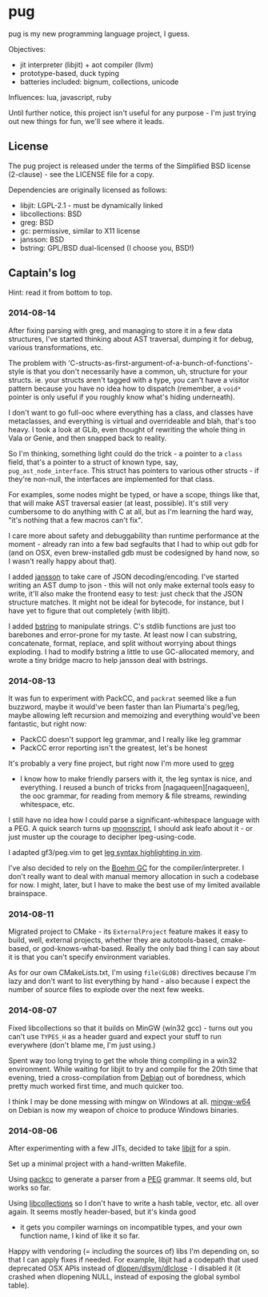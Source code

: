 
# pug

pug is my new programming language project, I guess.

Objectives:

  - jit interpreter (libjit) + aot compiler (llvm)
  - prototype-based, duck typing
  - batteries included: bignum, collections, unicode

Influences: lua, javascript, ruby

Until further notice, this project isn't useful for any purpose - I'm just
trying out new things for fun, we'll see where it leads.

## License

The pug project is released under the terms of the Simplified BSD license
(2-clause) - see the LICENSE file for a copy.

Dependencies are originally licensed as follows:

  - libjit: LGPL-2.1 - must be dynamically linked
  - libcollections: BSD
  - greg: BSD
  - gc: permissive, similar to X11 license
  - jansson: BSD
  - bstring: GPL/BSD dual-licensed (I choose you, BSD!)

## Captain's log

Hint: read it from bottom to top.

### 2014-08-14

After fixing parsing with greg, and managing to store it in a few data
structures, I've started thinking about AST traversal, dumping it for
debug, various transformations, etc.

The problem with 'C-structs-as-first-argument-of-a-bunch-of-functions'-style
is that you don't necessarily have a common, uh, structure for your structs.
ie. your structs aren't tagged with a type, you can't have a visitor pattern
because you have no idea how to dispatch (remember, a `void*` pointer is only
useful if you roughly know what's hiding underneath).

I don't want to go full-ooc where everything has a class, and classes have
metaclasses, and everything is virtual and overrideable and blah, that's
too heavy. I took a look at GLib, even thought of rewriting the whole thing
in Vala or Genie, and then snapped back to reality.

So I'm thinking, something light could do the trick - a pointer to a `class`
field, that's a pointer to a struct of known type, say, `pug_ast_node_interface`.
This struct has pointers to various other structs - if they're non-null, the
interfaces are implemented for that class.

For examples, some nodes might be typed, or have a scope, things like that,
that will make AST traversal easier (at least, possible). It's still very
cumbersome to do anything with C at all, but as I'm learning the hard way,
"it's nothing that a few macros can't fix".

I care more about safety and debuggability than runtime performance at the
moment - already ran into a few bad segfaults that I had to whip out gdb
for (and on OSX, even brew-installed gdb must be codesigned by hand now,
so I wasn't really happy about that).

I added [jansson][jansson] to take care of JSON decoding/encoding. I've
started writing an AST dump to json - this will not only make external
tools easy to write, it'll also make the frontend easy to test: just check
that the JSON structure matches. It might not be ideal for bytecode, for
instance, but I have yet to figure that out completely (with libjit).

I added [bstring][bstring] to manipulate strings. C's stdlib functions are just
too barebones and error-prone for my taste. At least now I can substring,
concatenate, format, replace, and split without worrying about things
exploding.  I had to modify bstring a little to use GC-allocated memory, and
wrote a tiny bridge macro to help jansson deal with bstrings.

[jansson]: http://www.digip.org/jansson/
[bstring]: http://bstring.sourceforge.net/

### 2014-08-13

It was fun to experiment with PackCC, and `packrat` seemed like a fun buzzword,
maybe it would've been faster than Ian Piumarta's peg/leg, maybe allowing left
recursion and memoizing and everything would've been fantastic, but right now:

  - PackCC doesn't support leg grammar, and I really like leg grammar
  - PackCC error reporting isn't the greatest, let's be honest

It's probably a very fine project, but right now I'm more used to [greg][greg]
- I know how to make friendly parsers with it, the leg syntax is nice, and
everything. I reused a bunch of tricks from [nagaqueen][nagaqueen], the ooc
grammar, for reading from memory & file streams, rewinding whitespace, etc.

I still have no idea how I could parse a significant-whitespace language
with a PEG. A quick search turns up [moonscript][moonscript], I should ask
leafo about it - or just muster up the courage to decipher lpeg-using-code.

I adapted gf3/peg.vim to get [leg syntax highlighting in vim][leg.vim].

I've also decided to rely on the [Boehm GC][bdw-gc] for the compiler/interpreter.
I don't really want to deal with manual memory allocation in such a codebase
for now. I might, later, but I have to make the best use of my limited
available brainspace.

[moonscript]: https://github.com/leafo/moonscript/blob/master/moonscript/parse.lua
[greg]: https://github.com/fasterthanlime/greg
[leg.vim]: https://github.com/fasterthanlime/leg.vim
[bdw-gc]: http://www.hboehm.info/gc/ 

### 2014-08-11

Migrated project to CMake - its `ExternalProject` feature makes it easy to
build, well, external projects, whether they are autotools-based, cmake-based,
or god-knows-what-based. Really the only bad thing I can say about it is that
you can't specify environment variables.

As for our own CMakeLists.txt, I'm using `file(GLOB)` directives because I'm
lazy and don't want to list everything by hand - also because I expect the
number of source files to explode over the next few weeks.

[cmake]: http://www.cmake.org/

### 2014-08-07

Fixed libcollections so that it builds on MinGW (win32 gcc) - turns out you
can't use `TYPES_H` as a header guard and expect your stuff to run everywhere
(don't blame me, I'm just using.)

Spent way too long trying to get the whole thing compiling in a win32
environment. While waiting for libjit to try and compile for the 20th time that
evening, tried a cross-compilation from [Debian][debian] out of boredness,
which pretty much worked first time, and much quicker too.

I think I may be done messing with mingw on Windows at all.
[mingw-w64][mingw-w64] on Debian is now my weapon of choice to produce Windows
binaries.

[mingw-w64]: http://mingw-w64.sourceforge.net/
[debian]: http://www.debian.org/

### 2014-08-06

After experimenting with a few JITs, decided to take [libjit][libjit] for a spin.

Set up a minimal project with a hand-written Makefile.

Using [packcc][packcc] to generate a parser from a [PEG][peg] grammar. It seems
old, but works so far.

Using [libcollections][libcollections] so I don't have to write a hash table,
vector, etc. all over again. It seems mostly header-based, but it's kinda good
- it gets you compiler warnings on incompatible types, and your own function
name, I kind of like it so far.

Happy with vendoring (= including the sources of) libs I'm depending on, so
that I can apply fixes if needed. For example, libjit had a codepath that used
deprecated OSX APIs instead of [dlopen/dlsym/dlclose][dlfcn] - I disabled it
(it crashed when dlopening NULL, instead of exposing the global symbol table).

[libjit]: https://www.gnu.org/software/libjit/
[packcc]: http://sourceforge.net/projects/packcc/
[peg]: https://en.wikipedia.org/wiki/Parsing_expression_grammar
[libcollections]: https://bitbucket.org/manvscode/libcollections
[dlfcn]: https://en.wikipedia.org/wiki/Dynamic_loading

